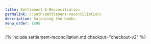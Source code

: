 ```yaml
---
title: Settlement & Reconciliation
permalink: /:path/settlement-reconciliation/
description: Balancing the books.
menu_order: 1800
---
```


{% include settlement-reconciliation.md checkout="checkout-v2" %}
